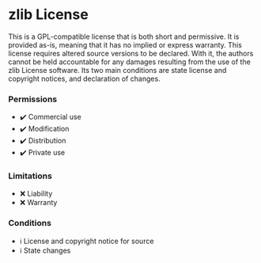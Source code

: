 # zlib License

This is a GPL-compatible license that is both short and permissive. It is provided as-is, meaning that it has no implied or express warranty. This license requires altered source versions to be declared. With it, the authors cannot be held accountable for any damages resulting from the use of the zlib License software. Its two main conditions are state license and copyright notices, and declaration of changes.

### Permissions

-   ✔️ Commercial use
-   ✔️ Modification
-   ✔️ Distribution
-   ✔️ Private use

### Limitations

-   ❌ Liability
-   ❌ Warranty

### Conditions

-   ℹ️ License and copyright notice for source
-   ℹ️ State changes
